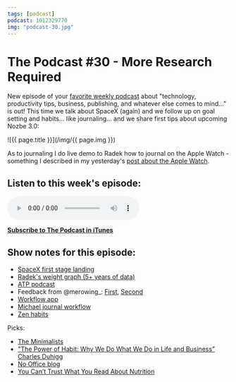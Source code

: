 ```yaml
---
tags: [podcast]
podcast: 1012329770
img: "podcast-30.jpg"
---
```


# The Podcast #30 - More Research Required

New episode of your [favorite weekly podcast][p] about "technology, productivity tips, business, publishing, and whatever else comes to mind..." is out! This time we talk about SpaceX (again) and we follow up on goal setting and habits... like journaling... and we share first tips about upcoming Nozbe 3.0:

<!--More-->

![{{ page.title }}](/img/{{ page.img }})

As to journaling I do live demo to Radek how to journal on the Apple Watch - something I described in my yesterday's [post about the Apple Watch](/applewatch2015).

## Listen to this week's episode:

<audio controls>
<source src="https://files.nozbe.com/podcast/030.mp3" type="audio/mpeg">
</audio>

**[Subscribe to The Podcast in iTunes][i]**

## Show notes for this episode:

  * [SpaceX first stage landing](https://www.youtube.com/watch?v=ZCBE8ocOkAQ)
  * [Radek's weight graph (5+ years of data)](https://thepodcast.fm/s/Screen-Shot-2016-01-18-at-135824.png)
  * [ATP podcast](http://atp.fm/)
  * Feedback from @merowing_: [First](https://twitter.com/merowing_/status/687275307326386177), [Second](https://twitter.com/merowing_/status/687275532183056384)
  * [Workflow app](https://itunes.apple.com/pl/app/workflow-powerful-automation/id915249334?mt=8)
  * [Michael journal workflow](https://workflow.is/workflows/c5372d9261d74b36b31d60e8e75f4ff7)
  * [Zen habits](http://zenhabits.net/)

Picks:

  * [The Minimalists](http://www.theminimalists.com/)
  * ["The Power of Habit: Why We Do What We Do in Life and Business” Charles Duhigg](http://charlesduhigg.com/the-power-of-habit/)
  * [No Office blog](http://nooffice.org/)
  * [You Can’t Trust What You Read About Nutrition](http://fivethirtyeight.com/features/you-cant-trust-what-you-read-about-nutrition/)

[e]: /podcast-30
[p]: /podcast
[n]: https://michael.gratis/nozbe
[r]: https://michael.gratis/radex
[i]: https://michael.gratis/thepodcast